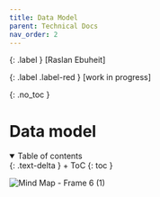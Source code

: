 ```yaml
---
title: Data Model
parent: Technical Docs
nav_order: 2
---
```


{: .label }
[Raslan Ebuheit]

{: .label .label-red }
[work in progress]

{: .no_toc }
# Data model

<details open markdown="block">
{: .text-delta }
<summary>Table of contents</summary>
+ ToC
{: toc }
</details>

![Mind Map - Frame 6 (1)](https://github.com/pillek/pillek.github.io/assets/79250448/f93a10e8-6eda-44ae-a7eb-37ca737fb645)



